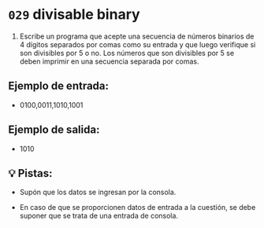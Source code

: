 # `029` divisable binary

1. Escribe un programa que acepte una secuencia de números binarios de 4 dígitos separados por comas como su entrada y que luego verifique si son divisibles por 5 o no. Los números que son divisibles por 5 se deben imprimir en una secuencia separada por comas.

## Ejemplo de entrada:

+ 0100,0011,1010,1001

## Ejemplo de salida:

+ 1010

## 💡 Pistas:

+ Supón que los datos se ingresan por la consola.

+ En caso de que se proporcionen datos de entrada a la cuestión, se debe suponer que se trata de una entrada de consola.